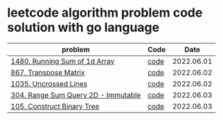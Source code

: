 # leetcode algorithm problem code solution with go language

| problem                                                                                                                | Code                                                                                   | Date       |
|------------------------------------------------------------------------------------------------------------------------|----------------------------------------------------------------------------------------|------------|
| [1480. Running Sum of 1d Array](https://leetcode.com/problems/running-sum-of-1d-array/)                                | [code](https://github.com/DanielHit/leetcode-go/blob/main/src/array/missing_number.go) | 2022.06.01 |
| [867. Transpose Matrix](https://leetcode.com/problems/transpose-matrix/)                                               | [code](https://github.com/DanielHit/leetcode-go/blob/main/src/array/transpose.go)      | 2022.06.02 |
| [1035. Uncrossed Lines](https://leetcode.com/problems/uncrossed-lines/)                                                | [code](https://github.com/DanielHit/leetcode-go/blob/main/src/dp/maxUncrossedLines.go) | 2022.06.02 |
| [304. Range Sum Query 2D - Immutable](https://leetcode.com/problems/range-sum-query-2d-immutable/)                     | [code](https://github.com/DanielHit/leetcode-go/blob/main/src/array/num_matrix.go)     | 2022.06.03 |
| [105. Construct Binary Tree](https://leetcode.com/problems/construct-binary-tree-from-preorder-and-inorder-traversal/) | [code](https://github.com/DanielHit/leetcode-go/blob/main/src/tree/build_tree.go)      | 2022.06.03 |
